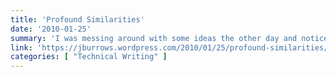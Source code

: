 ```yaml
---
title: 'Profound Similarities'
date: '2010-01-25'
summary: 'I was messing around with some ideas the other day and noticed some similarities between some very beautiful identities.'
link: 'https://jburrows.wordpress.com/2010/01/25/profound-similarities/'
categories: [ "Technical Writing" ]
---
```

